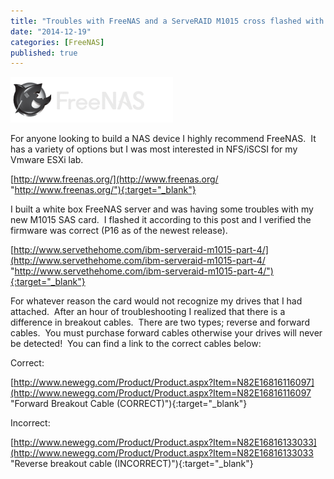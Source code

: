 ```yaml
---
title: "Troubles with FreeNAS and a ServeRAID M1015 cross flashed with LSI9211-8i in IT mode"
date: "2014-12-19"
categories: [FreeNAS]
published: true
---
```


![](images/logo11.png)

For anyone looking to build a NAS device I highly recommend FreeNAS.  It has a variety of options but I was most interested in NFS/iSCSI for my Vmware ESXi lab.

[http://www.freenas.org/](http://www.freenas.org/ "http://www.freenas.org/"){:target="_blank"}

I built a white box FreeNAS server and was having some troubles with my new M1015 SAS card.  I flashed it according to this post and I verified the firmware was correct (P16 as of the newest release).

[http://www.servethehome.com/ibm-serveraid-m1015-part-4/](http://www.servethehome.com/ibm-serveraid-m1015-part-4/ "http://www.servethehome.com/ibm-serveraid-m1015-part-4/"){:target="_blank"}

For whatever reason the card would not recognize my drives that I had attached.  After an hour of troubleshooting I realized that there is a difference in breakout cables.  There are two types; reverse and forward cables.  You must purchase forward cables otherwise your drives will never be detected!  You can find a link to the correct cables below:

Correct:

[http://www.newegg.com/Product/Product.aspx?Item=N82E16816116097](http://www.newegg.com/Product/Product.aspx?Item=N82E16816116097 "Forward Breakout Cable (CORRECT)"){:target="_blank"}

Incorrect:

[http://www.newegg.com/Product/Product.aspx?Item=N82E16816133033](http://www.newegg.com/Product/Product.aspx?Item=N82E16816133033 "Reverse breakout cable (INCORRECT)"){:target="_blank"}
